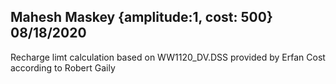 ## Mahesh Maskey {amplitude:1, cost: 500} 08/18/2020
Recharge limt calculation based on WW1120_DV.DSS provided by Erfan
Cost according to Robert Gaily